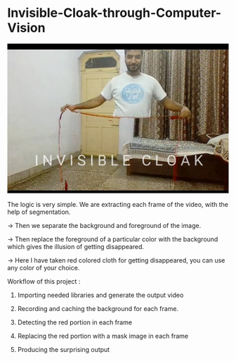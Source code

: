 # Invisible-Cloak-through-Computer-Vision
![](cloak.JPG)

The logic is very simple. We are extracting each frame of the video, with the help of segmentation.

-> Then we separate the background and foreground of the image. 

-> Then replace the foreground of a particular color with the background which gives the illusion of getting disappeared.

-> Here I have taken red colored cloth for getting disappeared, you can use any color of your choice.

Workflow of this project :

1. Importing needed libraries and generate the output video

2. Recording and caching the background for each frame.

3. Detecting the red portion in each frame

4. Replacing the red portion with a mask image in each frame

5. Producing the surprising output

